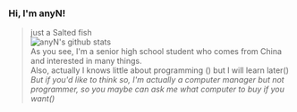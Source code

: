 ### Hi, I'm anyN!  
> just a Salted fish  
![anyN's github stats](https://github-readme-stats.vercel.app/api?username=anyNeko&hide=commits&show_icons=true&title_color=f19483)   
As you see, I'm a senior high school student who comes from China and interested in many things.  
Also, actually I knows little about programming () but I will learn later()
_But if you'd like to think so, I'm actually a computer manager but not programmer, so you maybe can ask me what computer to buy if you want()_

